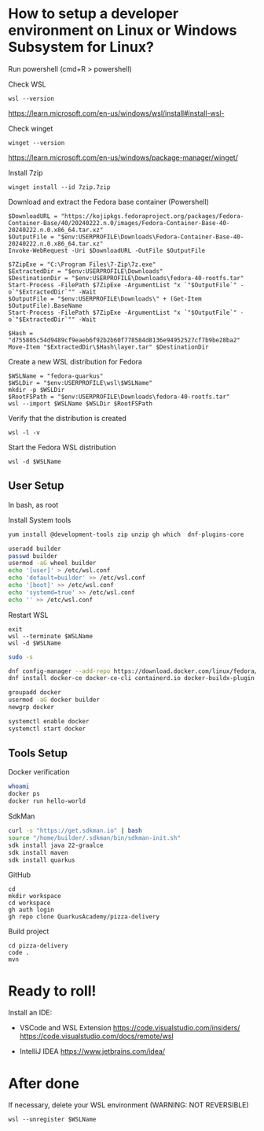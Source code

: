 # How to setup a developer environment on Linux or Windows Subsystem for Linux?

Run powershell (cmd+R > powershell)

Check WSL
```
wsl --version
```
https://learn.microsoft.com/en-us/windows/wsl/install#install-wsl-

Check winget
```
winget --version
```
https://learn.microsoft.com/en-us/windows/package-manager/winget/

Install 7zip
```
winget install --id 7zip.7zip
```

Download and extract the Fedora base container (Powershell)
```pwsh
$DownloadURL = "https://kojipkgs.fedoraproject.org/packages/Fedora-Container-Base/40/20240222.n.0/images/Fedora-Container-Base-40-20240222.n.0.x86_64.tar.xz"
$OutputFile = "$env:USERPROFILE\Downloads\Fedora-Container-Base-40-20240222.n.0.x86_64.tar.xz"
Invoke-WebRequest -Uri $DownloadURL -OutFile $OutputFile

$7ZipExe = "C:\Program Files\7-Zip\7z.exe"
$ExtractedDir = "$env:USERPROFILE\Downloads"
$DestinationDir = "$env:USERPROFILE\Downloads\fedora-40-rootfs.tar"
Start-Process -FilePath $7ZipExe -ArgumentList "x `"$OutputFile`" -o`"$ExtractedDir`"" -Wait
$OutputFile = "$env:USERPROFILE\Downloads\" + (Get-Item $OutputFile).BaseName
Start-Process -FilePath $7ZipExe -ArgumentList "x `"$OutputFile`" -o`"$ExtractedDir`"" -Wait

$Hash = "d755805c54d9489cf9eaeb6f92b2b60f778584d8136e94952527cf7b9be28ba2"
Move-Item "$ExtractedDir\$Hash\layer.tar" $DestinationDir
```

Create a new WSL distribution for Fedora
```pwsh
$WSLName = "fedora-quarkus" 
$WSLDir = "$env:USERPROFILE\wsl\$WSLName"
mkdir -p $WSLDir
$RootFSPath = "$env:USERPROFILE\Downloads\fedora-40-rootfs.tar"
wsl --import $WSLName $WSLDir $RootFSPath

```

Verify that the distribution is created
```pwsh
wsl -l -v
```

Start the Fedora WSL distribution
```pwsh
wsl -d $WSLName
```

## User Setup
In bash, as root

Install System tools
```bash
yum install @development-tools zip unzip gh which  dnf-plugins-core
```


```bash
useradd builder
passwd builder
usermod -aG wheel builder
echo '[user]' > /etc/wsl.conf
echo 'default=builder' >> /etc/wsl.conf
echo '[boot]' >> /etc/wsl.conf
echo 'systemd=true' >> /etc/wsl.conf
echo '' >> /etc/wsl.conf
```

Restart WSL
```pwsh
exit
wsl --terminate $WSLName
wsl -d $WSLName
```

```bash
sudo -s

dnf config-manager --add-repo https://download.docker.com/linux/fedora/docker-ce.repo
dnf install docker-ce docker-ce-cli containerd.io docker-buildx-plugin docker-compose-plugin

groupadd docker
usermod -aG docker builder
newgrp docker

systemctl enable docker
systemctl start docker
```

## Tools Setup

Docker verification
```bash
whoami
docker ps
docker run hello-world
```

SdkMan
```bash
curl -s "https://get.sdkman.io" | bash
source "/home/builder/.sdkman/bin/sdkman-init.sh"
sdk install java 22-graalce
sdk install maven
sdk install quarkus
```

GitHub
```
cd 
mkdir workspace
cd workspace
gh auth login
gh repo clone QuarkusAcademy/pizza-delivery
```

Build project
```
cd pizza-delivery
code .
mvn
```

# Ready to roll!

Install an IDE:
* VSCode and WSL Extension
https://code.visualstudio.com/insiders/
https://code.visualstudio.com/docs/remote/wsl

* IntelliJ IDEA
https://www.jetbrains.com/idea/


# After done
If necessary, delete your WSL environment (WARNING: NOT REVERSIBLE)
```pwsh
wsl --unregister $WSLName
```

